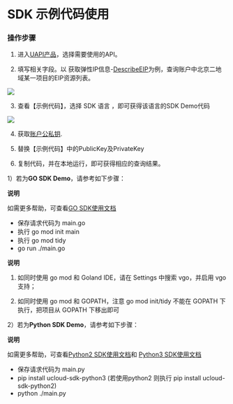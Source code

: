 # SDK 示例代码使用



### 操作步骤

1. 进入[UAPI产品](<https://console.ucloud.cn/uapi/ucloudapi>)，选择需要使用的API。

2. 填写相关字段。以 获取弹性IP信息-[DescribeEIP](<https://console.ucloud.cn/uapi/detail?id=DescribeEIP>)为例，查询账户中北京二地域某一项目的EIP资源列表。

  ![](https://static.ucloud.cn/fbb00d85944945a0b247cdb647bcd2ca.png)

3. 查看【示例代码】，选择 SDK 语言 ，即可获得该语言的SDK Demo代码

  ![](https://static.ucloud.cn/f5a033ee1a1a4be693b7c37d5c4cff6b.png)

4. 获取[账户公私钥](https://console.ucloud.cn/uapi/apikey).

5. 替换【示例代码】中的PublicKey及PrivateKey

6. 复制代码，并在本地运行，即可获得相应的查询结果。

1）若为**GO SDK Demo**，请参考如下步骤：

**说明**

如需更多帮助，可查看[GO SDK使用文档](<https://github.com/ucloud/ucloud-sdk-go>)

* 保存请求代码为 main.go
* 执行 go mod init main
* 执行 go mod tidy
* go run ./main.go




**说明**

1. 如同时使用 go mod 和 Goland IDE，请在 Settings 中搜索 vgo，并启用 vgo 支持；



2. 如同时使用 go mod 和 GOPATH，注意 go mod init/tidy 不能在 GOPATH 下执行，把项目从 GOPATH 下移出即可





2）若为**Python SDK Demo**，请参考如下步骤：  

**说明**

如需更多帮助，可查看[Python2 SDK使用文档](<https://ucloud.github.io/ucloud-sdk-python2/>)和 [Python3 SDK使用文档](<https://ucloud.github.io/ucloud-sdk-python3/>)



* 保存请求代码为 main.py
* pip install ucloud-sdk-python3 (若使用python2 则执行 pip install ucloud-sdk-python2)
* python ./main.py

